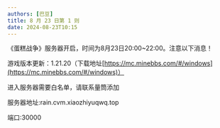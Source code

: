 ```yaml
---
authors: [巴豆]
title: 8 月 23 日第 1 则
date: 2024-08-23T10:15
---
```


《蛋糕战争》服务器开启，时间为8月23日20:00~22:00。注意以下消息！

游戏版本更新：1.21.20（下载地址[https://mc.minebbs.com/#/windows](https://mc.minebbs.com/#/windows)）

进入服务器需要白名单，请联系量筒添加

服务器地址:rain.cvm.xiaozhiyuqwq.top

端口:30000
